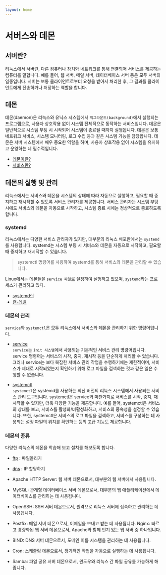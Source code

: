 ```yaml
---
layout: home
---
```


# 서버스와 데몬

## 서버란?
리눅스에서 서버란, 다른 컴퓨터나 장치와 네트워크를 통해 연결되어 서비스를 제공하는 컴퓨터를 말합니다. 예를 들어, 웹 서버, 메일 서버, 데이터베이스 서버 등은 모두 서버의 일종입니다. 서버는 보통 클라이언트로부터 요청을 받아서 처리한 후, 그 결과를 클라이언트에게 전송하거나 저장하는 역할을 합니다. 

## 데몬
데몬(daemon)은 리눅스와 유닉스 시스템에서 `백그라운드(background)`에서 실행되는 프로그램으로, 사용자 상호작용 없이 시스템 전체적으로 동작하는 서비스입니다. 데몬은 일반적으로 시스템 부팅 시 시작되어 시스템이 종료될 때까지 실행됩니다. 데몬은 보통 네트워크 서비스, 시스템 모니터링, 로그 수집 등과 같은 시스템 기능을 담당합니다. 데몬은 서버 시스템에서 매우 중요한 역할을 하며, 사용자 상호작용 없이 시스템을 유지하고 운영하는 데 필수적입니다.

* [데몬이란?](demon)
* [서비스란?](service)


## 데몬의 실행 및 관리
리눅스에서는 서비스와 데몬을 시스템의 상태에 따라 자동으로 실행하고, 필요할 때 중지하고 재시작할 수 있도록 서비스 관리자를 제공합니다. 서비스 관리자는 시스템 부팅 시에도 서비스와 데몬을 자동으로 시작하고, 시스템 종료 시에는 정상적으로 종료하도록 합니다.

### systemd
리눅스에서는 다양한 서비스 관리자가 있지만, 대부분의 리눅스 배포판에서는 `systemd`를 사용합니다. systemd는 시스템 부팅 시 서비스와 데몬을 자동으로 시작하고, 필요할 때 중지하고 재시작할 수 있습니다. 
> systemctl 명령어를 사용하여 systemd를 통해 서비스와 데몬을 관리할 수 있습니다.

Linux에서는 데몬들을 `service 파일`로 설정하여 실행하고 있으며, `systemd`라는 프로세스가 관리하고 있다.

* [systemd란](systemd)
* [런-레벨](runlevel)

### 데몬의 관리
`service`와 `systemctl`은 모두 리눅스에서 서비스와 데몬을 관리하기 위한 명령어입니다.

* [service](service)  
`service`는 `init 시스템`에서 사용되는 기본적인 서비스 관리 명령어입니다. service 명령어는 서비스의 시작, 중지, 재시작 등을 단순하게 처리할 수 있습니다. 그러나 service는 보다 복잡한 서비스 관리 작업을 수행하기에는 제한적이며, 서비스가 제대로 시작되었는지 확인하기 위해 로그 파일을 검색하는 것과 같은 일은 수행할 수 없습니다.

* [systemctl](systemctl)  
`systemctl`은 systemd를 사용하는 최신 버전의 리눅스 시스템에서 사용되는 서비스 관리 도구입니다. systemctl은 service와 마찬가지로 서비스를 시작, 중지, 재시작할 수 있지만, 더욱 다양한 기능을 제공합니다. 예를 들어, systemctl은 서비스의 상태를 보고, 서비스를 활성화/비활성화하고, 서비스의 종속성을 설정할 수 있습니다. 또한, systemctl은 서비스의 로그 파일을 검색하고, 서비스를 구성하는 데 사용되는 설정 파일의 위치를 확인하는 등의 고급 기능도 제공합니다.


### 데몬의 종류
다양한 리눅스의 데몬을 학습해 보고 설치를 해보도록 합니다.

* [ftp](/demon/ftp) : 파일올리기
* [dns](/demon/dns) : IP 할당하기

* Apache HTTP Server: 웹 서버 데몬으로서, 대부분의 웹 서버에서 사용됩니다.
* MySQL: 관계형 데이터베이스 서버 데몬으로서, 대부분의 웹 애플리케이션에서 데이터베이스를 관리하는 데 사용됩니다.
* OpenSSH: SSH 서버 데몬으로서, 원격으로 리눅스 서버에 접속하고 관리하는 데 사용됩니다.
* Postfix: 메일 서버 데몬으로서, 이메일을 보내고 받는 데 사용됩니다.
Nginx: 빠르고 경량화된 웹 서버 데몬으로서, Apache와 함께 인기 있는 웹 서버 중 하나입니다.
* BIND: DNS 서버 데몬으로서, 도메인 이름 시스템을 관리하는 데 사용됩니다.
* Cron: 스케줄링 데몬으로서, 정기적인 작업을 자동으로 실행하는 데 사용됩니다.
* Samba: 파일 공유 서버 데몬으로서, 윈도우와 리눅스 간 파일 공유를 가능하게 해줍니다.



